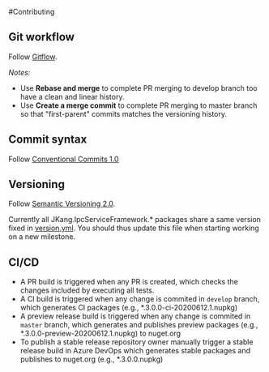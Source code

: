#Contributing

## Git workflow

Follow [Gitflow](https://datasift.github.io/gitflow/IntroducingGitFlow.html).

*Notes:*
 - Use **Rebase and merge** to complete PR merging to develop branch too have a clean and linear history.
 - Use **Create a merge commit** to complete PR merging to master branch so that "first-parent" commits matches the versioning history.

## Commit syntax

Follow [Conventional Commits 1.0](https://www.conventionalcommits.org/en/v1.0.0/)

## Versioning

Follow [Semantic Versioning 2.0](https://semver.org/).

Currently all JKang.IpcServiceFramework.* packages share a same version fixed in [version.yml](/build/version.yml). You should thus update this file when starting working on a new milestone.

## CI/CD

- A PR build is triggered when any PR is created, which checks the changes included by executing all tests.
- A CI build is triggered when any change is commited in `develop` branch, which generates CI packages (e.g., *.3.0.0-ci-20200612.1.nupkg)
- A preview release build is triggered when any change is commited in `master` branch, which generates and publishes preview packages (e.g., *.3.0.0-preview-20200612.1.nupkg) to nuget.org
- To publish a stable release repository owner manually trigger a stable release build in Azure DevOps which generates stable packages and publishes to nuget.org (e.g., *.3.0.0.nupkg)

